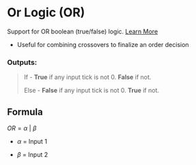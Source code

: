 # Or Logic (OR)

Support for OR boolean (true/false) logic. [Learn More](https://en.wikipedia.org/wiki/OR_gate)

* Useful for combining crossovers to finalize an order decision

### Outputs:
> If - __True__ if any input tick is not 0. __False__ if not.
>
> Else - __False__ if any input tick is not 0. __True__ if not.


## Formula

$OR = \alpha \ | \ \beta$

* $\alpha$ = Input 1

* $\beta$ = Input 2
